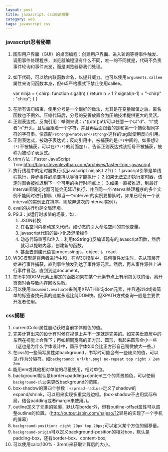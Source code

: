 ```yaml
---
layout: post
title: javascript、css阅读摘要
category: web
tags: javascript css
---
```


### javascript忍者秘籍
1. 图形用户界面（GUI）的桌面编程：创建用户界面、进入轮询等待事件触发、调用事件处理程序，浏览器编程没有什么不同，唯一的不同就是，代码不负责事件轮询和事件派发，而是浏览器帮我们处理。
2. 如下代码，可以给内联函数命名，以提升威力。也可以使用`arguments.callee`属性来访问函数本身，但es5严格模式下禁止使用callee。


	var ninja = {
		chirp: function sigal(n) {
			return n > 1 ? signal(n-1) + "-chirp" : "chirp";
		}
	}

<!-- more -->
3. 在所有语句结束，使用分号是一个很好的做法，尤其是在变量赋值之后。匿名函数也不例外。压缩代码后，分号的妥善放置会为压缩技术提供更大的灵活。
4. 正则表达式，反向引用：举例来说：/^([dtn])a\1/可以任意一个以"d"、"t"或者"n"开头，且后面跟着一个字符，并且再后面跟着的是和第一个捕获相同字符的字符串。像匹配`<strong>whatever</strong>`这样的tag就使用反向引用。
5. 正则表达式，被动子表达式：反向引用中，被捕获的是`(*)`中间的，如果想让`(*)`不被捕获，可以在`(?:*)`的前面加`?:`，告诉正则表达式该括号不被捕获，被称为被动子表达式。
6. trim方法：Faster JavaScript Trim:<http://blog.stevenlevithan.com/archives/faster-trim-javascript>
7. 执行线程中的定时器执行(见javascript ninja8.1.2节)：
	1.javacript引擎是单线程执行，异步事件必须要排队等待才能执行；
	2.如果无法立即执行定时器，该定时器会被推迟到下一个可用的执行时间点上；
	3.如果一直被推迟，到最好Interval间隔定时器可能会无延迟执行，并且同一个interval处理程序的多个实例不能同时进行排队（即当一个interver的实例要排队时，如果已经有一个该interval的实例正在排序，则放弃这次的interval实例）。
8. eval的执行均是全局环境。
9. P9.3：js运行时求值的场景，如：
	1. JSON转换
	2. 在名空间内移动定义代码。如动态的引入命名空间的其他变量。
	3. javascript代码的最小化及混淆操作
	4. 动态代码重写和注入：利用toString()反编译现有的javascript函数，然后就可以提取内容，创建新的函数。
	5. 甚至去创建元语言processingjs、object-j、react
10. W3C模型是将两者进行中和，在W3C模型中，任何事件发生时，先从顶层开始进行事件捕获，直到事件触发到达了事件源元素。然后，再从事件源往上进行事件冒泡，直到到达document。
11. 在IE中的DOM元素上绑定的函数如果在某个元素节点上有闭包关联的话，离开页面时会导致内存回收失败。
12. 可以使用`document.evaluate`来利用XPATH查询dom元素，并且通过id或者简单的标签查找元素的速度永远比纯DOM快。但XPATH方式查询一般是主要供开发者使用。

### css揭秘
1. currentColor属性自动获取当前字体颜色的值。
2. 完美计算出来的设计有时候在视觉上并不一定就是完美的。如完美垂直居中的东西在视觉上会靠下；再如相同宽高的正方形、圆形，看起来圆形会小一些（这也是为什么字体设计中，圆形字体如0会比正方形自己稍微放大一些。）
3. 在css的一些简写属性如background，书写时可能会有一些歧义的值，可以见`/`作为分隔符。如`background: url(br.png) no-repeat top right / 2em 2em`
4. 能用em或其他相对单位的尽量使用，相对单位。
5. background默认是border+padding+content三个的背景颜色，可以使用`background-clip`来更改background的范围。
6. box-shadow的第四个参数：`<spread-radius>`定义了shadow的expand/shrink，可以用来实现多重实线边框。(box-shadow不占用实际布局，结合padding或者margin来使用。)。
7. outline定义了元素的轮廓，默认在border外，但有outline-offset属性可以调整outline的位置。（<http://output.jsbin.com/hajeso/12>轻易的实现了一个手机的屏幕）
8. `background-position: right 20px top 20px;`可以定义某个方位的偏移量。
9. `background-origin`可以定义background-position的相对box，默认是padding-box，还有border-box、content-box;
10. 可以使用calc(100% - 3rem)来获取计算后的大小。
